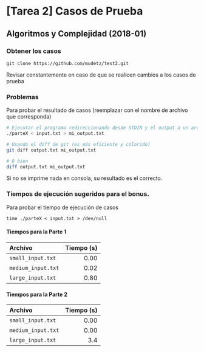 # [Tarea 2] Casos de Prueba
## Algoritmos y Complejidad (2018-01)

### Obtener los casos
```
git clone https://github.com/mudetz/test2.git
```

Revisar constantemente en caso de que se realicen cambios a los casos de prueba

### Problemas

Para probar el resultado de casos (reemplazar con el nombre de archivo que corresponda)
```bash
# Ejecutar el programa redireccionando desde STDIN y el output a un archivo
./parteX < input.txt > mi_output.txt

# Usando el diff de git (es más eficiente y colorido)
git diff output.txt mi_output.txt

# O bien
diff output.txt mi_output.txt
```
Si no se imprime nada en consola, su resultado es el correcto.

### Tiempos de ejecución sugeridos para el bonus.

Para probar el tiempo de ejecución de casos
```
time ./parteX < input.txt > /dev/null
```

#### Tiempos para la Parte 1

| Archivo | Tiempo (s) |
|:--|--:|
| `small_input.txt` | 0.00 |
| `medium_input.txt` | 0.02 |
| `large_input.txt` | 0.80 |

#### Tiempos para la Parte 2

| Archivo | Tiempo (s) |
|:--|--:|
| `small_input.txt` | 0.00 |
| `medium_input.txt` | 0.00 |
| `large_input.txt` | 3.4 |

